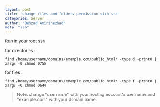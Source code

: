 ```yaml
---
layout: post
title: "Change files and folders permission with ssh"
categories: Server
author: "Behzad Amirinezhad"
meta: "ssh"
---
```

Run in your root ssh

for directories :
```ssh
find /home/username/domains/example.com/public_html/ -type d -print0 | xargs -0 chmod 0755
```

for files :
```ssh
find /home/username/domains/example.com/public_html/ -type f -print0 | xargs -0 chmod 0644
```
> Note: change "username" with your hosting account's username and "example.com" with your domain name.
